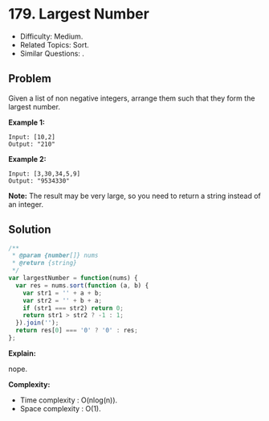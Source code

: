 # 179. Largest Number

- Difficulty: Medium.
- Related Topics: Sort.
- Similar Questions: .

## Problem

Given a list of non negative integers, arrange them such that they form the largest number.

**Example 1:**

```
Input: [10,2]
Output: "210"
```

**Example 2:**

```
Input: [3,30,34,5,9]
Output: "9534330"
```

**Note:** The result may be very large, so you need to return a string instead of an integer.

## Solution

```javascript
/**
 * @param {number[]} nums
 * @return {string}
 */
var largestNumber = function(nums) {
  var res = nums.sort(function (a, b) {
    var str1 = '' + a + b;
    var str2 = '' + b + a;
    if (str1 === str2) return 0;
    return str1 > str2 ? -1 : 1;
  }).join('');
  return res[0] === '0' ? '0' : res;
};
```

**Explain:**

nope.

**Complexity:**

* Time complexity : O(nlog(n)).
* Space complexity : O(1).
